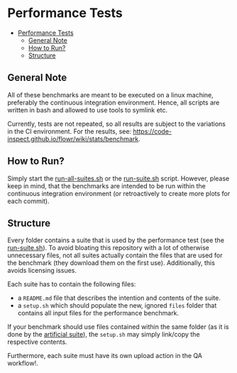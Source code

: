 # Performance Tests

<!-- TOC -->
- [Performance Tests](#performance-tests)
  - [General Note](#general-note)
  - [How to Run?](#how-to-run)
  - [Structure](#structure)
<!-- TOC -->

## General Note

All of these benchmarks are meant to be executed on a linux machine, preferably the continuous integration environment. Hence, all scripts are written in bash and allowed to use tools to symlink etc.

Currently, tests are not repeated, so all results are subject to the variations in the CI environment. For the results, see: <https://code-inspect.github.io/flowr/wiki/stats/benchmark>.

## How to Run?

Simply start the [run-all-suites.sh](run-all-suites.sh) or the [run-suite.sh](run-suite.sh) script. However, please keep in mind, that the benchmarks are intended to be run within the continuous integration environment (or retroactively to create more plots for each commit).


## Structure

Every folder contains a suite that is used by the performance test (see the [run-suite.sh](run-suite.sh)).
To avoid bloating this repository with a lot of otherwise unnecessary files, not all suites actually contain the files
that are used for the benchmark (they download them on the first use). Additionally, this avoids licensing issues.

Each suite has to contain the following files:

- a `README.md` file that describes the intention and contents of the suite.
- a `setup.sh` which should populate the new, ignored `files` folder that contains all input files for the performance benchmark.

If your benchmark should use files contained within the same folder (as it is done by the [artificial suite](suite-artificial)), the `setup.sh` may simply link/copy the respective contents.

Furthermore, each suite must have its own upload action in the QA workflow!.
